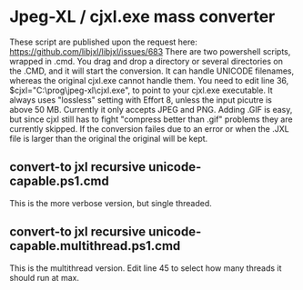 # Jpeg-XL / cjxl.exe mass converter
These script are published upon the request here: https://github.com/libjxl/libjxl/issues/683
There are two powershell scripts, wrapped in .cmd. You drag and drop a directory or several directories on the .CMD, and it will start the conversion. It can handle UNICODE filenames, whereas the original cjxl.exe cannot handle them.
You need to edit line 36, $cjxl="C:\prog\jpeg-xl\cjxl.exe", to point to your cjxl.exe executable.
It always uses "lossless" setting with Effort 8, unless the input picutre is above 50 MB. Currently it only accepts JPEG and PNG. Adding .GIF is easy, but since cjxl still has to fight "compress better than .gif" problems they are currently skipped.
If the conversion failes due to an error or when the .JXL file is larger than the original the original will be kept.
## convert-to jxl recursive unicode-capable.ps1.cmd
This is the more verbose version, but single threaded.
## convert-to jxl recursive unicode-capable.multithread.ps1.cmd
This is the multithread version. Edit line 45 to select how many threads it should run at max.
